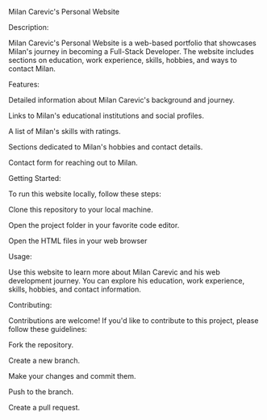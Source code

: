 Milan Carevic's Personal Website

Description:

Milan Carevic's Personal Website is a web-based portfolio that showcases Milan's journey in becoming a Full-Stack Developer. The website includes sections on education, work experience, skills, hobbies, and ways to contact Milan.

Features:

Detailed information about Milan Carevic's background and journey.

Links to Milan's educational institutions and social profiles.

A list of Milan's skills with ratings.

Sections dedicated to Milan's hobbies and contact details.

Contact form for reaching out to Milan.

Getting Started:

To run this website locally, follow these steps:

Clone this repository to your local machine.

Open the project folder in your favorite code editor.

Open the HTML files in your web browser

Usage:

Use this website to learn more about Milan Carevic and his web development journey. You can explore his education, work experience, skills, hobbies, and contact information.

Contributing:

Contributions are welcome! If you'd like to contribute to this project, please follow these guidelines:

Fork the repository.

Create a new branch.

Make your changes and commit them.

Push to the branch.

Create a pull request.
